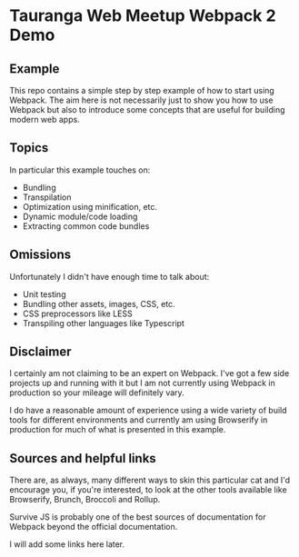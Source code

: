 # Tauranga Web Meetup Webpack 2 Demo #

## Example
This repo contains a simple step by step example of how to start using Webpack.
The aim here is not necessarily just to show you how to use Webpack but also to introduce some concepts that are useful for building modern web apps.


## Topics
In particular this example touches on:
- Bundling
- Transpilation
- Optimization using minification, etc.
- Dynamic module/code loading
- Extracting common code bundles

## Omissions
Unfortunately I didn't have enough time to talk about:
- Unit testing
- Bundling other assets, images, CSS, etc.
- CSS preprocessors like LESS
- Transpiling other languages like Typescript

## Disclaimer
I certainly am not claiming to be an expert on Webpack. I've got a few side projects up and running with it but I am not currently using Webpack in production so your mileage will definitely vary.

I do have a reasonable amount of experience using a wide variety of build tools for different environments and currently am using Browserify in production for much of what is presented in this example.

## Sources and helpful links
There are, as always, many different ways to skin this particular cat and I'd encourage you, if you're interested, to look at the other tools available like Browserify, Brunch, Broccoli and Rollup.

Survive JS is probably one of the best sources of documentation for Webpack beyond the official documentation.

I will add some links here later.